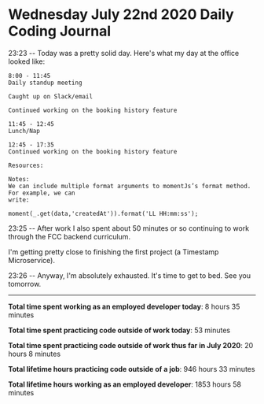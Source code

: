 # Wednesday July 22nd 2020 Daily Coding Journal

23:23 -- Today was a pretty solid day. Here's what my day at the office looked like:

```
8:00 - 11:45
Daily standup meeting

Caught up on Slack/email

Continued working on the booking history feature

11:45 - 12:45
Lunch/Nap

12:45 - 17:35
Continued working on the booking history feature

Resources:

Notes:
We can include multiple format arguments to momentJs’s format method. For example, we can
write:

moment(_.get(data,'createdAt')).format('LL HH:mm:ss');
```

23:25 -- After work I also spent about 50 minutes or so continuing to work through the FCC backend curriculum.

I'm getting pretty close to finishing the first project (a Timestamp Microservice).

23:26 -- Anyway, I'm absolutely exhausted. It's time to get to bed. See you tomorrow.

---

**Total time spent working as an employed developer today**: 8 hours 35 minutes

**Total time spent practicing code outside of work today**: 53 minutes

**Total time spent practicing code outside of work thus far in July 2020**: 20 hours 8 minutes

**Total lifetime hours practicing code outside of a job**: 946 hours 33 minutes

**Total lifetime hours working as an employed developer**: 1853 hours 58 minutes
